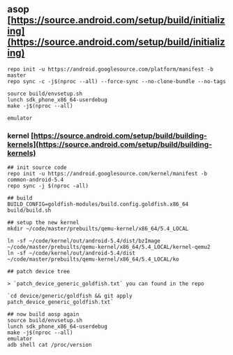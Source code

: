 ## asop [https://source.android.com/setup/build/initializing](https://source.android.com/setup/build/initializing)

```
repo init -u https://android.googlesource.com/platform/manifest -b master
repo sync -c -j$(nproc --all) --force-sync --no-clone-bundle --no-tags

source build/envsetup.sh
lunch sdk_phone_x86_64-userdebug
make -j$(nproc --all)

emulator
```

### kernel [https://source.android.com/setup/build/building-kernels](https://source.android.com/setup/build/building-kernels)

```
## init source code
repo init -u https://android.googlesource.com/kernel/manifest -b common-android-5.4
repo sync -j $(nproc -all)

## build
BUILD_CONFIG=goldfish-modules/build.config.goldfish.x86_64 build/build.sh

## setup the new kernel
mkdir ~/code/master/prebuilts/qemu-kernel/x86_64/5.4_LOCAL

ln -sf ~/code/kernel/out/android-5.4/dist/bzImage ~/code/master/prebuilts/qemu-kernel/x86_64/5.4_LOCAL/kernel-qemu2
ln -sf ~/code/kernel/out/android-5.4/dist ~/code/master/prebuilts/qemu-kernel/x86_64/5.4_LOCAL/ko

## patch device tree

> `patch_device_generic_goldfish.txt` you can found in the repo

`cd device/generic/goldfish && git apply patch_device_generic_goldfish.txt`

## now build aosp again
source build/envsetup.sh
lunch sdk_phone_x86_64-userdebug
make -j$(nproc --all)
emulator
adb shell cat /proc/version
```

